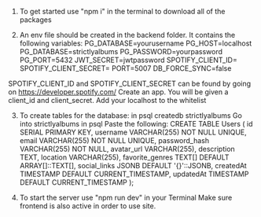 1. To get started use "npm i" in the terminal to download all of the packages

2. An env file should be created in the backend folder. It contains the following variables:
PG_DATABASE=yourusername
PG_HOST=localhost
PG_DATABASE=strictlyalbums
PG_PASSWORD=yourpassword
PG_PORT=5432
JWT_SECRET=jwtpassword
SPOTIFY_CLIENT_ID=
SPOTIFY_CLIENT_SECRET=
PORT=5007
DB_FORCE_SYNC=false

SPOTIFY_CLIENT_ID and SPOTIFY_CLIENT_SECRET can be found by going on https://developer.spotify.com/
Create an app. You will be given a client_id and client_secret.
Add your localhost to the whitelist

3. To create tables for the database:
in psql createdb strictlyalbums
Go into strictlyalbums in psql
Paste the following:
CREATE TABLE Users (
id SERIAL PRIMARY KEY,
username VARCHAR(255) NOT NULL UNIQUE,
email VARCHAR(255) NOT NULL UNIQUE,
password_hash VARCHAR(255) NOT NULL,
avatar_url VARCHAR(255),
description TEXT,
location VARCHAR(255),
favorite_genres TEXT[] DEFAULT ARRAY[]::TEXT[],
social_links JSONB DEFAULT '{}'::JSONB,
createdAt TIMESTAMP DEFAULT CURRENT_TIMESTAMP,
updatedAt TIMESTAMP DEFAULT CURRENT_TIMESTAMP
);

4. To start the server use "npm run dev" in your Terminal
Make sure frontend is also active in order to use site.